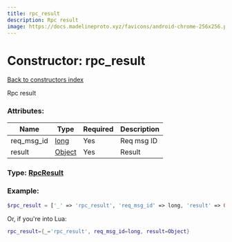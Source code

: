 ```yaml
---
title: rpc_result
description: Rpc result
image: https://docs.madelineproto.xyz/favicons/android-chrome-256x256.png
---
```

# Constructor: rpc\_result  
[Back to constructors index](index.md)



Rpc result

### Attributes:

| Name     |    Type       | Required | Description |
|----------|---------------|----------|-------------|
|req\_msg\_id|[long](../types/long.md) | Yes|Req msg ID|
|result|[Object](../types/Object.md) | Yes|Result|



### Type: [RpcResult](../types/RpcResult.md)


### Example:

```php
$rpc_result = ['_' => 'rpc_result', 'req_msg_id' => long, 'result' => Object];
```  


Or, if you're into Lua:

```lua
rpc_result={_='rpc_result', req_msg_id=long, result=Object}

```


